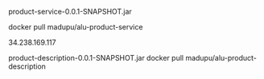 product-service-0.0.1-SNAPSHOT.jar 


docker pull madupu/alu-product-service

34.238.169.117


product-description-0.0.1-SNAPSHOT.jar
docker pull madupu/alu-product-description
